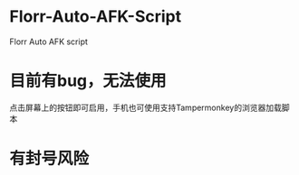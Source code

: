 # Florr-Auto-AFK-Script
Florr Auto AFK script 

# 目前有bug，无法使用

点击屏幕上的按钮即可启用，手机也可使用支持Tampermonkey的浏览器加载脚本
# 有封号风险